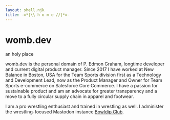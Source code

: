 ```yaml
---
layout: shell.njk
title: -=*|\\ h o m e //|*=-
---
```


# womb.dev

an holy place

womb.dev is the personal domain of P. Edmon Graham, longtime developer and current digital product manager. Since 2017 I have worked at New Balance in Boston, USA for the Team Sports division first as a Technology and Development Lead, now as the Product Manager and Owner for Team Sports e-commerce on Salesforce Core Commerce. I have a passion for sustainable product and am an advocate for greater transparency and a move to a fully circular supply chain in apparel and footwear.

I am a pro wrestling enthusiast and trained in wrestling as well. I administer the wrestling-focused Mastodon instance [Bowldip Club](https://bowldip.club/@homosaur).
